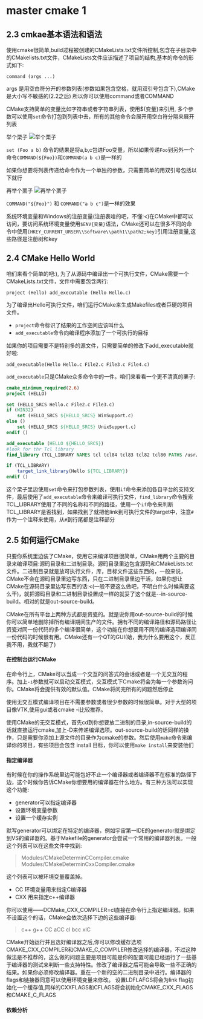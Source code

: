 # master cmake 1

## 2.3 cmkae基本语法和语法 
使用cmake很简单,build过程被创建的CMakeLists.txt文件所控制,包含在子目录中的CMakelists.txt文件，CMakeLists文件应该描述了项目的结构,基本的命令的形式如下: 

`
command (args ...)
`

args 是用空白符分开的参数列表(参数如果包含空格，就用双引号包含下),CMake是大小写不敏感的(2.2之后)
所以你可以使用command或者COMMAND

CMake支持简单的变量比如字符串或者字符串列表，使用${变量}来引用, 多个参数可以使用`set`命令打包到列表中去，所有的其他命令会展开用空白符分隔来展开列表

举个栗子 ![举个栗子](http://img.mp.itc.cn/upload/20170320/81a3c11642104d87b0a2e33b2eaafdd3.jpeg) 

`set (Foo a b)` 命令的结果是将a,b,c包进Foo变量，所以如果传递`Foo`到另外一个命令`COMMAND(${Foo})`和`COMMAND(a b c)`是一样的

如果你想要将列表传递给命令作为一个单独的参数，只需要简单的用双引号包括以下就行

再举个栗子 ![再举个栗子](http://img.mp.itc.cn/upload/20170320/81a3c11642104d87b0a2e33b2eaafdd3.jpeg) 

`COMMAND("${Foo}")` 和 `COMMAND("a b c")`是一样的效果

系统环境变量和Windows的注册变量(注册表啥的吧，不懂:<)在CMake中都可以访问，要访问系统环境变量使用`$ENV{变量}`语法，CMake还可以在很多不同的命令中使用`[HKEY_CURRENT_URSER\\Software\\path1\\path2;key]`引用注册变量,这些路径是注册树和key

## 2.4 CMake Hello World

咱们来看个简单的吧:), 为了从源码中编译出一个可执行文件，CMake需要一个CMakeLists.txt文件，文件中需要包含两行:

`
project (Hello)
add_executable (Hello Hello.c)
`

为了编译出Hello可执行文件，咱们运行CMake来生成Makefiles或者巨硬的项目文件。
* `project`命令标识了结果的工作空间应该叫什么
* `add_executable`命令向编译程序添加了一个可执行的目标

如果你的项目需要不是特别多的源文件，只需要简单的修改下add_executable就好啦:

`
add_executable(Hello Hello.c File2.c File3.c File4.c)
`

`add_executable`只是CMake众多命令中的一件。咱们来看看一个更不清真的栗子:

```cmake
cmake_minimum_required(2.6)
project (HELLO)

set (HELLO_SRCS Hello.c File2.c File3.c)
if (WIN32)
	set (HELLO_SRCS ${HELLO_SRCS} WinSupport.c) 
else ()
	set (HELLO_SRCS ${HELLO_SRCS} UnixSupport.c) 
endif ()

add_executable (HELLO ${HELLO_SRCS})
#look for thr Tcl library
find_library (TCL_LIBRARY NAMES tcl tcl84 tcl83 tcl82 tcl80 PATHS /usr/lib /usr/local/lib)

if (TCL_LIBRARY) 
	target_link_library(Hello ${TCL_LIBRARY}) 
endif ()

```

这个栗子里边使用`set`命令来打包参数列表，使用`if`命令来添加各自平台的支持文件，最后使用了`add_executable`命令来编译可执行文件，`find_library`命令搜索TCL\_LIBRARY使用了不同的名称和不同的路径，使用一个`if`命令来判断TCL\_LIBRARY是否找到，如果找到了就把他link到可执行文件的target中，注意`#`作为一个注释来使用，从`#`到行尾都是注释部分


## 2.5 如何运行CMake

只要你系统里边装了CMake，使用它来编译项目很简单，CMake用两个主要的目录来编译项目:源码目录和二进制目录。源码目录里边包含源码和CMakeLists.txt文件。二进制目录就是放可执行文件，库，目标文件这些东西的，一般来说，CMake不会在源码目录里边写东西，只在二进制目录里边干活，如果你想让CMake在源码目录里边写东西的话:<(一般不要这么做吧，不明白什么时候需要这么干)，就把源码目录和二进制目录设置成一样的就妥了这个就是--in-source-build。相对的就是out-source-build。

CMake在所有平台上两种方式都是资瓷的。就是说你用out-source-build的时候你可以简单地删除掉所有编译期间生产的文件。拥有不同的编译路径和源码路径让资瓷对同一份代码的多个编译很简单，这个功能在你想要用不同的编译选项编译同一份代码的时候很有用。CMake还有一个QT的GUI(蛤，我为什么要用这个，反正我不用，我就不翻了)

#### 在控制台运行CMake

在命令行上，CMake可以当成一个交互的问答式的会话或者是一个无交互的程序。加上`-i`参数就可以启动交互模式，交互模式下Cmake将会为每一个参数询问你。CMake将会提供有效的默认值。CMake将问完所有的问题然后停止


使用无交互模式编译项目在不需要参数或者很少参数的时候很简单。对于大型的项目像VTK,使用gui或者cmake -i比较推荐。

使用CMake的无交互模式，首先cd到你想要放二进制的目录,in-source-build的话就直接运行cmake,加上-D来传递编译选项。out-source-build的话同样的操作，只是需要你添加上源文件的目录作为cmake的参数。然后使用`make`命令来编译你的项目，有些项目会包含 install 目标，你可以使用`make install`来安装他们

#### 指定编译器 

有时候在你的操作系统里边可能包好不止一个编译器或者编译器不在标准的路径下边，这个时候你告诉CMake你想要用的编译器在什么地方。有三种方法可以实现这个功能: 

* generator可以指定编译器
* 设置环境变量参数
* 设置一个缓存实例

默写generator可以绑定在特定的编译器，例如宇宙第一IDE的generator就是绑定到VS的编译器的。基于Makefile的generator会尝试一个常用的编译器列表。一般这个列表可以在这些文件中找到:

> Modules/CMakeDeterminCCompiler.cmake 
> Modules/CMakeDeterminCxxCompiler.cmake

这个列表可以被环境变量覆盖掉。

* CC 环境变量用来指定C编译器
* CXX 用来指定c++编译器

你可以使用——DCMake\_CXX\_COMPILER=cl直接在命令行上指定编译器。如果不设置这个的话，CMake会依次选择下边的这些编译器:

> c++ g++ CC aCC cl bcc xlC

CMake开始运行并且选好编译器之后,你可以修改缓存选项CMAKE\_CXX\_COMPILER和CMAKE\_C\_COMPILER修改选择的编译器，不过这种做法是不推荐的，这么做的问题主要是项目可能是你的配置可能已经运行了一些基于编译器的测试来判断一些支持特性。修改了编译器之后可能会导致一些不正确的结果。如果你必须修改编译器。重在一个新的空的二进制目录中进行。编译器的flags和链接器同意可以使用环境变量来修改。
设置LDFLAFGS将会为link flag初始化一个缓存值,同样的CXXFLAGS和CFLAGS将会初始化CMAKE\_CXX\_FLAGS和CMAKE\_C\_FLAGS

#### 依赖分析


